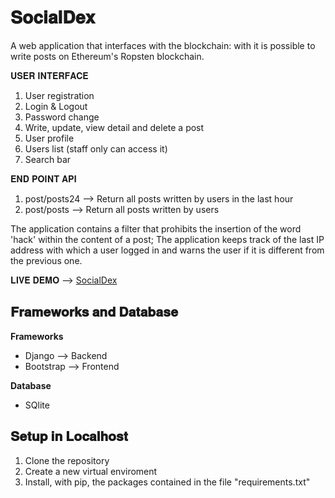 # 𝐒𝐨𝐜𝐢𝐚𝐥𝐃𝐞𝐱
 A web application that interfaces with the blockchain: with it is possible to write posts on Ethereum's Ropsten blockchain.

𝐔𝐒𝐄𝐑 𝐈𝐍𝐓𝐄𝐑𝐅𝐀𝐂𝐄

1) User registration 
2) Login & Logout
3) Password change
4) Write, update, view detail and delete a post
5) User profile
6) Users list (staff only can access it)
7) Search bar

𝐄𝐍𝐃 𝐏𝐎𝐈𝐍𝐓 𝐀𝐏𝐈

1) post/posts24 --> Return all posts written by users in the last hour
2) post/posts   --> Return all posts written by users


The application contains a filter that prohibits the insertion of the word 'hack' within the content of a post;
The application keeps track of the last IP address with which a user logged in and warns the user if it is different from the previous one.


𝐋𝐈𝐕𝐄 𝐃𝐄𝐌𝐎 --> [SocialDex](http://matteo1612.pythonanywhere.com/)



## 𝐅𝐫𝐚𝐦𝐞𝐰𝐨𝐫𝐤𝐬 𝐚𝐧𝐝 𝐃𝐚𝐭𝐚𝐛𝐚𝐬𝐞

**Frameworks**
- Django --> Backend
- Bootstrap --> Frontend

**Database**
- SQlite


## 𝐒𝐞𝐭𝐮𝐩 𝐢𝐧 𝐋𝐨𝐜𝐚𝐥𝐡𝐨𝐬𝐭

1) Clone the repository
2) Create a new virtual enviroment 
3) Install, with pip, the packages contained in the file "requirements.txt"




